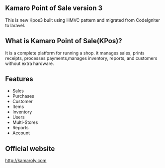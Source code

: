 ## Kamaro Point of Sale version 3

This is new Kpos3 built  using HMVC pattern and migrated from CodeIgniter to laravel. 


## What is Kamaro Point of Sale(KPos)?

 It is a complete platform for running a shop. it manages sales, prints receipts, processes payments,manages inventory, reports, and customers without extra hardware. 

## Features

- Sales
- Purchases
- Customer
- Items
- Inventory
- Users
- Multi-Stores
- Reports
- Account

 ## Official website
 http://kamaroly.com

